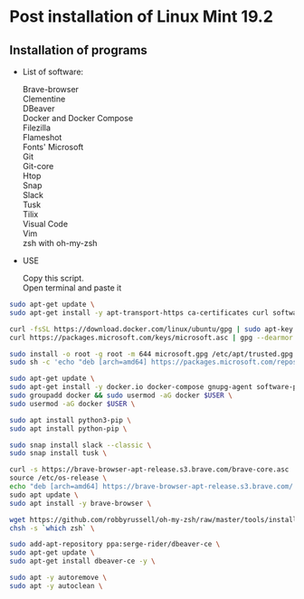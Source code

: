 # Post installation of Linux Mint 19.2
## Installation of programs  
* List of software:
  
  
  Brave-browser  
  Clementine  
  DBeaver  
  Docker  and Docker Compose  
  Filezilla  
  Flameshot  
  Fonts' Microsoft  
  Git  
  Git-core  
  Htop  
  Snap  
  Slack  
  Tusk  
  Tilix  
  Visual Code  
  Vim  
  zsh with oh-my-zsh  

* USE

  Copy this script.  
  Open terminal and paste it  
```sh
sudo apt-get update \ 
sudo apt-get install -y apt-transport-https ca-certificates curl software-properties-common \ 

curl -fsSL https://download.docker.com/linux/ubuntu/gpg | sudo apt-key add -  && echo -e "\ndeb [arch=amd64] https://download.docker.com/linux/ubuntu bionic stable" | sudo tee -a /etc/apt/sources.list \ 
curl https://packages.microsoft.com/keys/microsoft.asc | gpg --dearmor > microsoft.gpg \ 

sudo install -o root -g root -m 644 microsoft.gpg /etc/apt/trusted.gpg.d/ \ 
sudo sh -c 'echo "deb [arch=amd64] https://packages.microsoft.com/repos/vscode stable main" > /etc/apt/sources.list.d/vscode.list' \ 

sudo apt-get update \ 
sudo apt-get install -y docker.io docker-compose gnupg-agent software-properties-common code clementine git git-core snapd zsh vim tilix filezilla htop ttf-mscorefonts-installer flameshot \  
sudo groupadd docker && sudo usermod -aG docker $USER \ 
sudo usermod -aG docker $USER \ 

sudo apt install python3-pip \ 
sudo apt install python-pip \ 

sudo snap install slack --classic \ 
sudo snap install tusk \ 

curl -s https://brave-browser-apt-release.s3.brave.com/brave-core.asc | sudo apt-key --keyring /etc/apt/trusted.gpg.d/brave-browser-release.gpg add - \
source /etc/os-release \ 
echo "deb [arch=amd64] https://brave-browser-apt-release.s3.brave.com/ $UBUNTU_CODENAME main" | sudo tee /etc/apt/sources.list.d/brave-browser-release-${UBUNTU_CODENAME}.list \
sudo apt update \ 
sudo apt install -y brave-browser \ 

wget https://github.com/robbyrussell/oh-my-zsh/raw/master/tools/install.sh -O - | zsh \ 
chsh -s `which zsh` \ 

sudo add-apt-repository ppa:serge-rider/dbeaver-ce \ 
sudo apt-get update \ 
sudo apt-get install dbeaver-ce -y \ 

sudo apt -y autoremove \ 
sudo apt -y autoclean \ 

```
